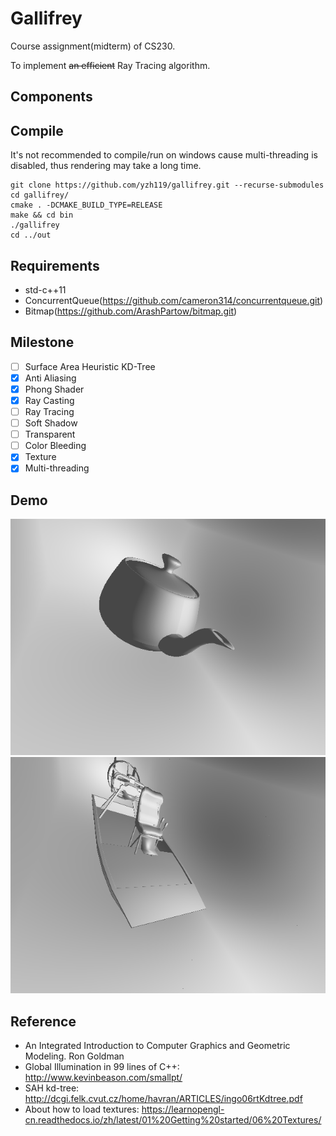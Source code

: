 # Gallifrey
Course assignment(midterm) of CS230.

To implement <del>an efficient</del> Ray Tracing algorithm.

## Components

## Compile
It's not recommended to compile/run on windows cause multi-threading is disabled, thus rendering may take a long time.

    git clone https://github.com/yzh119/gallifrey.git --recurse-submodules
    cd gallifrey/
    cmake . -DCMAKE_BUILD_TYPE=RELEASE
    make && cd bin
    ./gallifrey
    cd ../out

## Requirements

- std-c++11
- ConcurrentQueue(https://github.com/cameron314/concurrentqueue.git)
- Bitmap(https://github.com/ArashPartow/bitmap.git)

## Milestone
- [ ] Surface Area Heuristic KD-Tree
- [x] Anti Aliasing
- [x] Phong Shader
- [x] Ray Casting
- [ ] Ray Tracing
- [ ] Soft Shadow 
- [ ] Transparent
- [ ] Color Bleeding
- [x] Texture
- [x] Multi-threading

## Demo
![teapot](demo/teapot.bmp)
![airboat](demo/airboat.bmp)

## Reference
- An Integrated Introduction to Computer Graphics and Geometric Modeling. Ron Goldman
- Global Illumination in 99 lines of C++: http://www.kevinbeason.com/smallpt/
- SAH kd-tree: http://dcgi.felk.cvut.cz/home/havran/ARTICLES/ingo06rtKdtree.pdf
- About how to load textures: https://learnopengl-cn.readthedocs.io/zh/latest/01%20Getting%20started/06%20Textures/
